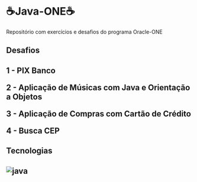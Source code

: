 <h1>☕Java-ONE☕</h1>
<p>Repositório com exercícios e desafios do programa Oracle-ONE </p>
<h2>Desafios<h2>
<p>1 - PIX Banco</p>
<p>2 - Aplicação de Músicas com Java e Orientação a Objetos</p>
<p>3 - Aplicação de Compras com Cartão de Crédito</p>
<p>4 - Busca CEP</p>
<h2>Tecnologias<h2>
<p><img align="center" alt="java" src="https://img.shields.io/badge/Java-ED8B00?style=for-the-badge&logo=openjdk&logoColor=white" /></p>
